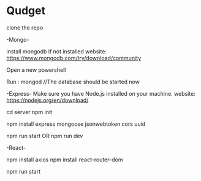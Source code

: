 # Qudget
clone the repo

-Mongo-

install mongodb if not installed website: https://www.mongodb.com/try/download/community

Open a new powershell

Run : mongod  //The database should be started now


-Express-
Make sure you have Node.js installed on your machine. website: https://nodejs.org/en/download/

cd server
npm init

npm install express mongoose jsonwebtoken cors uuid

npm run start OR npm run dev

-React-

npm install axios
npm install react-router-dom

npm run start
